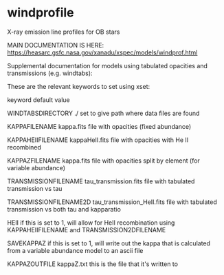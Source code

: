 # windprofile
X-ray emission line profiles for OB stars

MAIN DOCUMENTATION IS HERE:
https://heasarc.gsfc.nasa.gov/xanadu/xspec/models/windprof.html

Supplemental documentation for models using tabulated opacities and transmissions (e.g. windtabs):

These are the relevant keywords to set using xset:

keyword                default value

WINDTABSDIRECTORY      ./
set to give path where data files are found

KAPPAFILENAME          kappa.fits
file with opacities (fixed abundance)

KAPPAHEIIFILENAME      kappaHeII.fits
file with opacities with He II recombined

KAPPAZFILENAME         kappa.fits
file with opacities split by element (for variable abundance)

TRANSMISSIONFILENAME   tau_transmission.fits
file with tabulated transmission vs tau

TRANSMISSIONFILENAME2D tau_transmission_HeII.fits
file with tabulated transmission vs both tau and kapparatio

HEII
if this is set to 1, will allow for HeII recombination using KAPPAHEIIFILENAME and TRANSMISSION2DFILENAME

SAVEKAPPAZ
if this is set to 1, will write out the kappa that is calculated from a variable abundance model to an ascii file

KAPPAZOUTFILE          kappaZ.txt
this is the file that it's written to